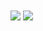
  <img align="center" src="https://github-readme-stats.vercel.app/api?username=ritakay123&show_icons=true&include_all_commits=true&count_private=true" />
  
  <img align="center" src="https://github-readme-stats.vercel.app/api/top-langs/?username=ritakay123&layout=compact&count_private=true" />
